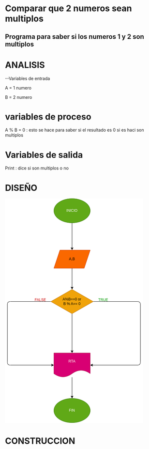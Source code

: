 # Comparar que 2 numeros sean multiplos
## Programa para saber si los numeros 1 y 2 son multiplos

# ANALISIS
--Variables de entrada 

A = 1 numero 

B = 2 numero

# variables de proceso

A % B = 0 : esto se hace para saber si el resultado es 0 si es haci son multiplos

# Variables de salida

Print : dice si son multiplos o no
# DISEÑO

![diagrama de flujo](diagrama.png "diagrama de flujo")

# CONSTRUCCION